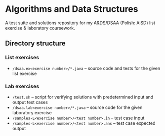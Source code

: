 # Algorithms and Data Structures

A test suite and solutions repository for my A&DS/DSAA (Polish: AiSD) list exercise & laboratory coursework.

## Directory structure

### List exercises

- `/dsaa.ex<exercise number>/*.java` – source code and tests for the given list exercise

### Lab exercises

- `/test.sh` – script for verifying solutions with predetermined input and output test cases
- `/dsaa.lab<exercise number>/*.java` – source code for the given laboratory exercise
- `/samples-L<exercise number>/<test number>.in` – test case input
- `/samples-L<exercise number>/<test number>.ans` – test case expected output
